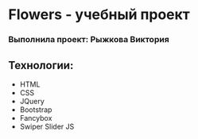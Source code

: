 # Flowers - учебный проект
### Выполнила проект: Рыжкова Виктория

## Технологии:
- HTML
- CSS
- JQuery
- Bootstrap
- Fancybox
- Swiper Slider JS
